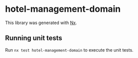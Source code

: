 # hotel-management-domain

This library was generated with [Nx](https://nx.dev).

## Running unit tests

Run `nx test hotel-management-domain` to execute the unit tests.
